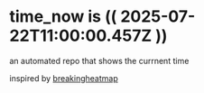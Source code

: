 # time_now is (( 2025-07-22T11:00:00.457Z ))

an automated repo that shows the currnent time

inspired by [breakingheatmap](https://github.com/breakingheatmap/breakingheatmap)